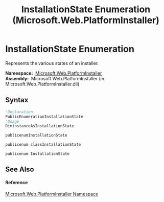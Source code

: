 ﻿---
title: InstallationState Enumeration (Microsoft.Web.PlatformInstaller)
TOCTitle: InstallationState Enumeration
ms:assetid: T:Microsoft.Web.PlatformInstaller.InstallationState
ms:mtpsurl: https://msdn.microsoft.com/en-us/library/microsoft.web.platforminstaller.installationstate(v=VS.90)
ms:contentKeyID: 22049758
ms.date: 05/02/2012
mtps_version: v=VS.90
f1_keywords:
- Microsoft.Web.PlatformInstaller.InstallationState.Waiting
- Microsoft.Web.PlatformInstaller.InstallationState.DependencyFailed
- Microsoft.Web.PlatformInstaller.InstallationState.InstallCompleted
- Microsoft.Web.PlatformInstaller.InstallationState.Canceled
- Microsoft.Web.PlatformInstaller.InstallationState.Downloaded
- Microsoft.Web.PlatformInstaller.InstallationState.Installing
- Microsoft.Web.PlatformInstaller.InstallationState.Downloading
- Microsoft.Web.PlatformInstaller.InstallationState.DownloadFailed
- Microsoft.Web.PlatformInstaller.InstallationState
dev_langs:
- CSharp
- JScript
- VB
- c++
api_location:
- Microsoft.Web.PlatformInstaller.dll
api_name:
- Microsoft.Web.PlatformInstaller.InstallationState
- Microsoft.Web.PlatformInstaller.InstallationState.Canceled
- Microsoft.Web.PlatformInstaller.InstallationState.DependencyFailed
- Microsoft.Web.PlatformInstaller.InstallationState.DownloadFailed
- Microsoft.Web.PlatformInstaller.InstallationState.Downloaded
- Microsoft.Web.PlatformInstaller.InstallationState.Waiting
- Microsoft.Web.PlatformInstaller.InstallationState.InstallCompleted
- Microsoft.Web.PlatformInstaller.InstallationState.Installing
- Microsoft.Web.PlatformInstaller.InstallationState.Downloading
api_type:
- Managed
topic_type:
- apiref
- kbSyntax
product_family_name: VS
ROBOTS: INDEX,FOLLOW
---

# InstallationState Enumeration

Represents the various states of an installer.

**Namespace:**  [Microsoft.Web.PlatformInstaller](microsoft-web-platforminstaller-namespace.md)  
**Assembly:**  Microsoft.Web.PlatformInstaller (in Microsoft.Web.PlatformInstaller.dll)

## Syntax

``` vb
'Declaration
PublicEnumerationInstallationState
'Usage
DiminstanceAsInstallationState
```

``` csharp
publicenumInstallationState
```

``` c++
publicenum classInstallationState
```

``` jscript
publicenum InstallationState
```

## See Also

#### Reference

[Microsoft.Web.PlatformInstaller Namespace](microsoft-web-platforminstaller-namespace.md)

